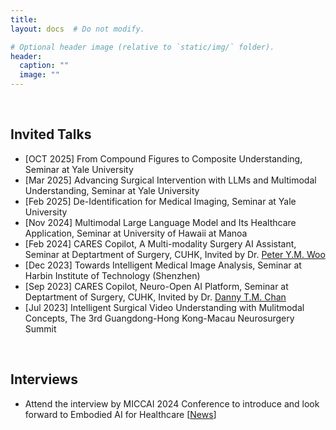 ```yaml
---
title:
layout: docs  # Do not modify.

# Optional header image (relative to `static/img/` folder).
header:
  caption: ""
  image: ""
---
```


<br>
<h2><b>Invited Talks</b></h2>
<ul>
<li>[OCT 2025] From Compound Figures to Composite Understanding, Seminar at Yale University</li>
<li>[Mar 2025] Advancing Surgical Intervention with LLMs and Multimodal Understanding, Seminar at Yale University</li>
<li>[Feb 2025] De-Identification for Medical Imaging, Seminar at Yale University</li>
<li>[Nov 2024] Multimodal Large Language Model and Its Healthcare Application, Seminar at University of Hawaii at Manoa</li>
<li>[Feb 2024] CARES Copilot, A Multi-modality Surgery AI Assistant, Seminar at Deptartment of Surgery, CUHK, Invited by Dr. <a href="https://www.surgery.cuhk.edu.hk/profile.asp?alias=peterwoo">Peter Y.M. Woo</a></li>
<li>[Dec 2023] Towards Intelligent Medical Image Analysis, Seminar at Harbin Institute of Technology (Shenzhen)</li>
<li>[Sep 2023] CARES Copilot, Neuro-Open AI Platform, Seminar at Deptartment of Surgery, CUHK, Invited by Dr. <a href="https://www.surgery.cuhk.edu.hk/profile.asp?alias=tmdanny">Danny T.M. Chan</a></li>
<li>[Jul 2023] Intelligent Surgical Video Understanding with Mulitmodal Concepts, The 3rd Guangdong-Hong Kong-Macau Neurosurgery Summit</li>
</ul>

<br>
<h2><b>Interviews</b></h2>
<ul>
<li>Attend the interview by MICCAI 2024 Conference to introduce and look forward to Embodied AI for Healthcare [<a href="https://conferences.miccai.org/2024/en/EARTH-Workshop.html">News</a>]</li>
</ul>
